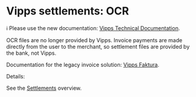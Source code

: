 <!-- START_METADATA
---
title: OCR
sidebar_position: 80
hide_table_of_contents: true
pagination_next: null
pagination_prev: null
---
END_METADATA -->

# Vipps settlements: OCR

<!-- START_COMMENT -->

ℹ️ Please use the new documentation:
[Vipps Technical Documentation](https://vippsas.github.io/vipps-developer-docs/).

<!-- END_COMMENT -->

OCR files are no longer provided by Vipps.
Invoice payments are made directly from the user to the merchant, so settlement files
are provided by the bank, not Vipps.

Documentation for the legacy invoice solution: [Vipps Faktura](./vipps-invoice-api-vipps-faktura.pdf).

<!-- START_COMMENT -->
Details:

See the [Settlements](..) overview.

<!-- END_COMMENT -->
